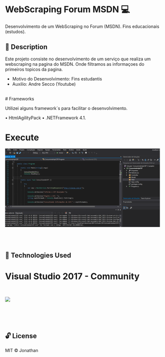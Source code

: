 # WebScraping Forum MSDN 💻
Desenvolvimento de um WebScraping no Forum (MSDN). Fins educacionais (estudos).


## 📝 Description 

Este projeto consiste no desenvolvimento de um serviço que realiza um webscraping na pagina do MSDN. Onde filtramos
as informaçoes do primeiros topicos da pagina.

- Motivo do Desenvolvimento: Fins estudantis  
- Auxilio: Andre Secco (Youtube)

<br>
# Frameworks

Utilizei alguns framework´s para facilitar o desenvolvimento.

 • HtmlAgilityPack
 • .NETFramework 4.1.
<br>

# Execute

![Screenshot](executadoApiCEP.gif)


<br><br>
## 🚀 Technologies Used 

# Visual Studio 2017 - Community 
<br>

![](https://img1.gratispng.com/20180328/spe/kisspng-net-framework-c-net-core-software-framework-mon-studio-5abb543b74c0d6.9500998315222262354782.jpg)

<br><br><br>

## 🔓 License 
MIT ©  Jonathan


